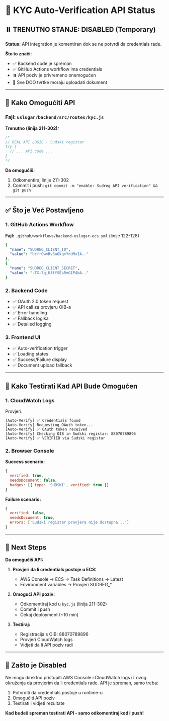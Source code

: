 # 🔄 KYC Auto-Verification API Status

## ⏸️ TRENUTNO STANJE: DISABLED (Temporary)

**Status:** API integration je komentiran dok se ne potvrdi da credentials rade.

**Što to znači:**
- ✅ Backend code je spreman
- ✅ GitHub Actions workflow ima credentials
- ⏸️ API poziv je privremeno onemogućen
- 📄 Sve DOO tvrtke moraju uploadati dokument

---

## 🎯 Kako Omogućiti API

### Fajl: `uslugar/backend/src/routes/kyc.js`

**Trenutno (linija 211-302):**
```javascript
/*
// REAL API LOGIC - Sudski registar
try {
  // ... API code ...
}
*/
```

**Da omogućiš:**
1. Odkomentiraj linije 211-302
2. Commit i push: `git commit -m "enable: Sudreg API verification" && git push`

---

## ✅ Što je Već Postavljeno

### 1. GitHub Actions Workflow
**Fajl:** `.github/workflows/backend-uslugar-ecs.yml` (linije 122-128)

```yaml
{
  "name": "SUDREG_CLIENT_ID",
  "value": "UcfrGwvRv3uGkqvYnUMxIA.."
},
{
  "name": "SUDREG_CLIENT_SECRET", 
  "value": "-TX-7q_UfffSEaRmGIP4bA.."
}
```

### 2. Backend Code
- ✅ OAuth 2.0 token request
- ✅ API call za provjeru OIB-a
- ✅ Error handling
- ✅ Fallback logika
- ✅ Detailed logging

### 3. Frontend UI
- ✅ Auto-verification trigger
- ✅ Loading states
- ✅ Success/Failure display
- ✅ Document upload fallback

---

## 🧪 Kako Testirati Kad API Bude Omogućen

### 1. CloudWatch Logs
Provjeri:
```
[Auto-Verify] ✅ Credentials found
[Auto-Verify] Requesting OAuth token...
[Auto-Verify] ✅ OAuth token received
[Auto-Verify] Checking OIB in Sudski registar: 88070789896
[Auto-Verify] ✅ VERIFIED via Sudski registar
```

### 2. Browser Console
**Success scenario:**
```javascript
{
  verified: true,
  needsDocument: false,
  badges: [{ type: 'SUDSKI', verified: true }]
}
```

**Failure scenario:**
```javascript
{
  verified: false,
  needsDocument: true,
  errors: ['Sudski registar provjera nije dostupna...']
}
```

---

## 🔧 Next Steps

**Da omogućiš API:**

1. **Provjeri da li credentials postoje u ECS:**
   - AWS Console → ECS → Task Definitions → Latest
   - Environment variables → Provjeri SUDREG_*

2. **Omogući API poziv:**
   - Odkomentiraj kod u `kyc.js` (linija 211-302)
   - Commit i push
   - Čekaj deployment (~10 min)

3. **Testiraj:**
   - Registracija s OIB: 88070789896
   - Provjeri CloudWatch logs
   - Vidjeti da li API poziv radi

---

## 📝 Zašto je Disabled

Ne mogu direktno pristupiti AWS Console i CloudWatch logs iz ovog okruženja da provjerim da li credentials rade. API je spreman, samo treba:

1. Potvrditi da credentials postoje u runtime-u
2. Omogućiti API poziv
3. Testirati i vidjeti rezultate

**Kad budeš spreman testirati API - samo odkomentiraj kod i push!**


